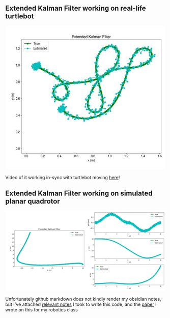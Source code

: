 ## Extended Kalman Filter working on real-life turtlebot
![EKF_Turtlebot](Turtlebot_EKF.jpg)

Video of it working in-sync with turtlebot moving [here](https://tinyurl.com/ekfturtlebot)! 

## Extended Kalman Filter working on simulated planar quadrotor
![Planar Quadrotor EKF](Tuned_EKF.png)

Unfortunately github markdown does not kindly render my obsidian notes, but I've attached [relevant notes](./ExtendedKalmanFilters.pdf) I took to write this code, and the [paper](./EECS_C106B_Project_3__State_Estimation.pdf) I wrote on this for my robotics class
